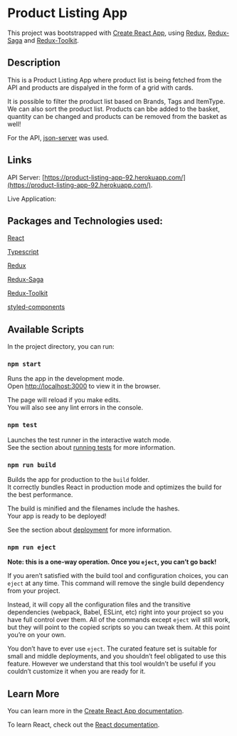 # Product Listing App

This project was bootstrapped with [Create React App](https://github.com/facebook/create-react-app), using [Redux](https://redux.js.org/), [Redux-Saga](https://redux-saga.js.org/) and [Redux-Toolkit](https://redux-toolkit.js.org/).

## Description

This is a Product Listing App where product list is being fetched from the API and products are dispalyed in the form of a grid with cards. 

It is possible to filter the product list based on Brands, Tags and ItemType. We can also sort the product list. Products can bbe added to the basket, quantity can be changed and products can be removed from the basket as well!

For the API, [json-server](https://github.com/typicode/json-server) was used.

## Links

API Server: [https://product-listing-app-92.herokuapp.com/](https://product-listing-app-92.herokuapp.com/).

Live Application: []()

## Packages and Technologies used:

[React](https://reactjs.org/docs/getting-started.html)

[Typescript](https://www.typescriptlang.org/)

[Redux](https://redux.js.org/)

[Redux-Saga](https://redux-saga.js.org/)

[Redux-Toolkit](https://redux-toolkit.js.org/)

[styled-components](https://styled-components.com/)


## Available Scripts

In the project directory, you can run:

### `npm start`

Runs the app in the development mode.\
Open [http://localhost:3000](http://localhost:3000) to view it in the browser.

The page will reload if you make edits.\
You will also see any lint errors in the console.

### `npm test`

Launches the test runner in the interactive watch mode.\
See the section about [running tests](https://facebook.github.io/create-react-app/docs/running-tests) for more information.

### `npm run build`

Builds the app for production to the `build` folder.\
It correctly bundles React in production mode and optimizes the build for the best performance.

The build is minified and the filenames include the hashes.\
Your app is ready to be deployed!

See the section about [deployment](https://facebook.github.io/create-react-app/docs/deployment) for more information.

### `npm run eject`

**Note: this is a one-way operation. Once you `eject`, you can’t go back!**

If you aren’t satisfied with the build tool and configuration choices, you can `eject` at any time. This command will remove the single build dependency from your project.

Instead, it will copy all the configuration files and the transitive dependencies (webpack, Babel, ESLint, etc) right into your project so you have full control over them. All of the commands except `eject` will still work, but they will point to the copied scripts so you can tweak them. At this point you’re on your own.

You don’t have to ever use `eject`. The curated feature set is suitable for small and middle deployments, and you shouldn’t feel obligated to use this feature. However we understand that this tool wouldn’t be useful if you couldn’t customize it when you are ready for it.

## Learn More

You can learn more in the [Create React App documentation](https://facebook.github.io/create-react-app/docs/getting-started).

To learn React, check out the [React documentation](https://reactjs.org/).

